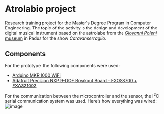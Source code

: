 # Atrolabio project
Research training project for the Master's Degree Program in Computer Engineering. The topic of the activity is the design and development of the digital musical instrument based on the astrolabe from the [_Giovanni Poleni_ museum](https://www.musei.unipd.it/it/fisica#) in Padua for the show _Caravanserraglio_.

## Components
For the prototype, the following components were used: 

- [Arduino MKR 1000 WiFi](https://docs.arduino.cc/hardware/mkr-1000-wifi/) 
- [Adafruit Precision NXP 9-DOF Breakout Board - FXOS8700 + FXAS21002](https://www.adafruit.com/product/3463)

For the communication between the microcontroller and the sensor, the I<sup>2</sup>C serial communication system was used. Here’s how everything was wired:
![image](https://learn.adafruit.com/assets/40748)